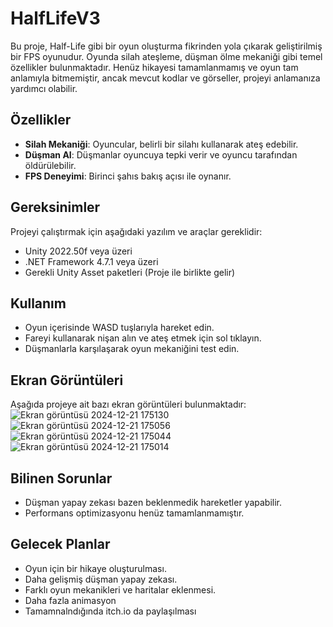 # HalfLifeV3

Bu proje, Half-Life gibi bir oyun oluşturma fikrinden yola çıkarak geliştirilmiş bir FPS oyunudur. Oyunda silah ateşleme, düşman ölme mekaniği gibi temel özellikler bulunmaktadır. Henüz hikayesi tamamlanmamış ve oyun tam anlamıyla bitmemiştir, ancak mevcut kodlar ve görseller, projeyi anlamanıza yardımcı olabilir.

## Özellikler

- **Silah Mekaniği**: Oyuncular, belirli bir silahı kullanarak ateş edebilir.
- **Düşman AI**: Düşmanlar oyuncuya tepki verir ve oyuncu tarafından öldürülebilir.
- **FPS Deneyimi**: Birinci şahıs bakış açısı ile oynanır.

## Gereksinimler

Projeyi çalıştırmak için aşağıdaki yazılım ve araçlar gereklidir:

- Unity 2022.50f veya üzeri
- .NET Framework 4.7.1 veya üzeri
- Gerekli Unity Asset paketleri (Proje ile birlikte gelir)

## Kullanım
- Oyun içerisinde WASD tuşlarıyla hareket edin.
- Fareyi kullanarak nişan alın ve ateş etmek için sol tıklayın.
- Düşmanlarla karşılaşarak oyun mekaniğini test edin.

## Ekran Görüntüleri
Aşağıda projeye ait bazı ekran görüntüleri bulunmaktadır:
![Ekran görüntüsü 2024-12-21 175130](https://github.com/user-attachments/assets/eeaa1e82-fea9-4a1e-acbe-2b9c2a2c34cf)
![Ekran görüntüsü 2024-12-21 175056](https://github.com/user-attachments/assets/2494cb33-98aa-4076-8bd0-d9a478393f52)
![Ekran görüntüsü 2024-12-21 175044](https://github.com/user-attachments/assets/d901b5a8-c093-4428-830b-e4292c9c543c)
![Ekran görüntüsü 2024-12-21 175014](https://github.com/user-attachments/assets/92a0c8a6-373a-4301-b9a2-d20f7900351f)


## Bilinen Sorunlar
- Düşman yapay zekası bazen beklenmedik hareketler yapabilir.
- Performans optimizasyonu henüz tamamlanmamıştır.

## Gelecek Planlar
- Oyun için bir hikaye oluşturulması.
- Daha gelişmiş düşman yapay zekası.
- Farklı oyun mekanikleri ve haritalar eklenmesi.
- Daha fazla animasyon
- Tamamnalndığında itch.io da paylaşılması


